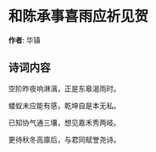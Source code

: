 # 和陈承事喜雨应祈见贺

**作者**: 华镇

## 诗词内容

空阶昨夜响淋漓，正是东皋渴雨时。

蝼蚁未应能有感，乾坤自是本无私。

已知协气通三壤，想见嘉禾秀两岐。

更待秋冬高廪后，与君同赋誉尧诗。


